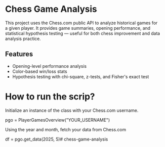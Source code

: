# Chess Game Analysis

This project uses the Chess.com public API to analyze historical games for a given player. It provides game summaries, opening performance, and statistical hypothesis testing — useful for both chess improvement and data analysis practice.

## Features
- Opening-level performance analysis
- Color-based win/loss stats
- Hypothesis testing with chi-square, z-tests, and Fisher's exact test

# How to run the scrip?
Initialize an instance of the class with your Chess.com username.

pgo = PlayerGamesOverview("YOUR_USERNAME")

Using the year and month, fetch your data from Chess.com

df = pgo.get_data(2025, 5)# chess-game-analysis
